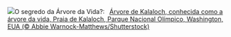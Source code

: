 ![](https://www.bing.com/th?id=OHR.KalalochTree_PT-BR4023725758_UHD.jpg&w=1000)O segredo da Árvore da Vida?:&nbsp;&ensp;[Árvore de Kalaloch, conhecida como a árvore da vida, Praia de Kalaloch, Parque Nacional Olímpico, Washington, EUA (© Abbie Warnock-Matthews/Shutterstock)](https://www.bing.com/th?id=OHR.KalalochTree_PT-BR4023725758_UHD.jpg)
<br><br/>
